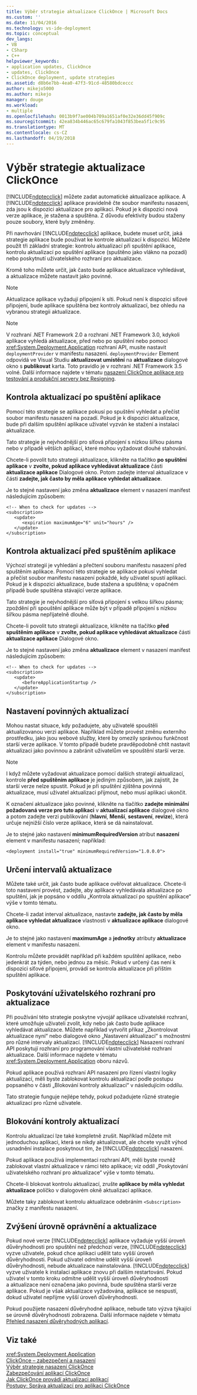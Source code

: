 ```yaml
---
title: Výběr strategie aktualizace ClickOnce | Microsoft Docs
ms.custom: ''
ms.date: 11/04/2016
ms.technology: vs-ide-deployment
ms.topic: conceptual
dev_langs:
- VB
- CSharp
- C++
helpviewer_keywords:
- application updates, ClickOnce
- updates, ClickOnce
- ClickOnce deployment, update strategies
ms.assetid: d8b6e7bb-4ea0-47f3-91cd-48580bdceccc
author: mikejo5000
ms.author: mikejo
manager: douge
ms.workload:
- multiple
ms.openlocfilehash: 0013b9f7ae004b709a1651af0e32e36dd45f909c
ms.sourcegitcommit: 42ea834b446ac65c679fa1043f853bea5f1c9c95
ms.translationtype: MT
ms.contentlocale: cs-CZ
ms.lasthandoff: 04/19/2018
---
```

# <a name="choosing-a-clickonce-update-strategy"></a>Výběr strategie aktualizace ClickOnce
[!INCLUDE[ndptecclick](../deployment/includes/ndptecclick_md.md)] můžete zadat automatické aktualizace aplikace. A [!INCLUDE[ndptecclick](../deployment/includes/ndptecclick_md.md)] aplikace pravidelně čte soubor manifestu nasazení, zda jsou k dispozici aktualizace pro aplikaci. Pokud je k dispozici nová verze aplikace, je stažena a spuštěna. Z důvodu efektivity budou staženy pouze soubory, které byly změněny.  
  
 Při navrhování [!INCLUDE[ndptecclick](../deployment/includes/ndptecclick_md.md)] aplikace, budete muset určit, jaká strategie aplikace bude používat ke kontrole aktualizací k dispozici. Můžete použít tři základní strategie: kontrolu aktualizací při spuštění aplikace, kontrolu aktualizací po spuštění aplikace (spuštěno jako vlákno na pozadí) nebo poskytnutí uživatelského rozhraní pro aktualizace.  
  
 Kromě toho můžete určit, jak často bude aplikace aktualizace vyhledávat, a aktualizace můžete nastavit jako povinné.  
  
> [!NOTE]
>  Aktualizace aplikace vyžadují připojení k síti. Pokud není k dispozici síťové připojení, bude aplikace spuštěna bez kontroly aktualizací, bez ohledu na vybranou strategii aktualizace.  
  
> [!NOTE]
>  V rozhraní .NET Framework 2.0 a rozhraní .NET Framework 3.0, kdykoli aplikace vyhledá aktualizace, před nebo po spuštění nebo pomocí <xref:System.Deployment.Application> rozhraní API, musíte nastavit `deploymentProvider` v manifestu nasazení. `deploymentProvider` Element odpovídá ve Visual Studiu **aktualizovat umístění** na **aktualizace** dialogové okno s **publikovat** karta. Toto pravidlo je v rozhraní .NET Framework 3.5 volné. Další informace najdete v tématu [nasazení ClickOnce aplikace pro testování a produkční servery bez Resigning](../deployment/deploying-clickonce-applications-for-testing-and-production-servers-without-resigning.md).  
  
## <a name="checking-for-updates-after-application-startup"></a>Kontrola aktualizací po spuštění aplikace  
 Pomocí této strategie se aplikace pokusí po spuštění vyhledat a přečíst soubor manifestu nasazení na pozadí. Pokud je k dispozici aktualizace, bude při dalším spuštění aplikace uživatel vyzván ke stažení a instalaci aktualizace.  
  
 Tato strategie je nejvhodnější pro síťová připojení s nízkou šířkou pásma nebo v případě větších aplikací, které mohou vyžadovat dlouhé stahování.  
  
 Chcete-li povolit tuto strategii aktualizace, klikněte na tlačítko **po spuštění aplikace** v **zvolte, pokud aplikace vyhledávat aktualizace** části **aktualizace aplikace** Dialogové okno. Potom zadejte interval aktualizace v části **zadejte, jak často by měla aplikace vyhledat aktualizace**.  
  
 Je to stejné nastavení jako změna **aktualizace** element v nasazení manifest následujícím způsobem:  
  
```  
<!-- When to check for updates -->  
<subscription>  
   <update>  
      <expiration maximumAge="6" unit="hours" />  
   </update>  
</subscription>  
```  
  
## <a name="checking-for-updates-before-application-startup"></a>Kontrola aktualizací před spuštěním aplikace  
 Výchozí strategií je vyhledání a přečtení souboru manifestu nasazení před spuštěním aplikace. Pomocí této strategie se aplikace pokusí vyhledat a přečíst soubor manifestu nasazení pokaždé, kdy uživatel spustí aplikaci. Pokud je k dispozici aktualizace, bude stažena a spuštěna; v opačném případě bude spuštěna stávající verze aplikace.  
  
 Tato strategie je nejvhodnější pro síťová připojení s velkou šířkou pásma; zpoždění při spouštění aplikace může být v případě připojení s nízkou šířkou pásma nepřijatelně dlouhé.  
  
 Chcete-li povolit tuto strategii aktualizace, klikněte na tlačítko **před spuštěním aplikace** v **zvolte, pokud aplikace vyhledávat aktualizace** části **aktualizace aplikace** Dialogové okno.  
  
 Je to stejné nastavení jako změna **aktualizace** element v nasazení manifest následujícím způsobem:  
  
```  
<!-- When to check for updates -->  
<subscription>  
   <update>  
      <beforeApplicationStartup />  
   </update>  
</subscription>  
```  
  
## <a name="making-updates-required"></a>Nastavení povinných aktualizací  
 Mohou nastat situace, kdy požadujete, aby uživatelé spouštěli aktualizovanou verzi aplikace. Například můžete provést změnu externího prostředku, jako jsou webové služby, které by omezily správnou funkčnost starší verze aplikace. V tomto případě budete pravděpodobně chtít nastavit aktualizaci jako povinnou a zabránit uživatelům ve spouštění starší verze.  
  
> [!NOTE]
>  I když můžete vyžadovat aktualizace pomocí dalších strategií aktualizací, kontrole **před spuštěním aplikace** je jediným způsobem, jak zajistit, že starší verze nelze spustit. Pokud je při spuštění zjištěna povinná aktualizace, musí uživatel aktualizaci přijmout, nebo musí aplikaci ukončit.  
  
 K označení aktualizace jako povinné, klikněte na tlačítko **zadejte minimální požadovaná verze pro tuto aplikaci** v **aktualizací aplikace** dialogové okno a potom zadejte verzi publikování (**hlavní**, **Menší**, **sestavení**, **revize**), která určuje nejnižší číslo verze aplikace, která se dá nainstalovat.  
  
 Je to stejné jako nastavení **minimumRequiredVersion** atribut **nasazení** element v manifestu nasazení; například:  
  
```  
<deployment install="true" minimumRequiredVersion="1.0.0.0">  
```  
  
## <a name="specifying-update-intervals"></a>Určení intervalů aktualizace  
 Můžete také určit, jak často bude aplikace ověřovat aktualizace. Chcete-li toto nastavení provést, zadejte, aby aplikace vyhledávala aktualizace po spuštění, jak je popsáno v oddílu „Kontrola aktualizací po spuštění aplikace“ výše v tomto tématu.  
  
 Chcete-li zadat interval aktualizace, nastavte **zadejte, jak často by měla aplikace vyhledat aktualizace** vlastnosti v **aktualizace aplikace** dialogové okno.  
  
 Je to stejné jako nastavení **maximumAge** a **jednotky** atributy **aktualizace** element v manifestu nasazení.  
  
 Kontrolu můžete provádět například při každém spuštění aplikace, nebo jedenkrát za týden, nebo jednou za měsíc. Pokud v určený čas není k dispozici síťové připojení, provádí se kontrola aktualizace při příštím spuštění aplikace.  
  
## <a name="providing-a-user-interface-for-updates"></a>Poskytování uživatelského rozhraní pro aktualizace  
 Při používání této strategie poskytne vývojář aplikace uživatelské rozhraní, které umožňuje uživateli zvolit, kdy nebo jak často bude aplikace vyhledávat aktualizace. Můžete například vytvořit příkaz „Zkontrolovat aktualizace nyní“ nebo dialogové okno „Nastavení aktualizací“ s možnostmi pro různé intervaly aktualizací. [!INCLUDE[ndptecclick](../deployment/includes/ndptecclick_md.md)] Nasazení rozhraní API poskytují rozhraní pro programování vlastní uživatelské rozhraní aktualizace. Další informace najdete v tématu <xref:System.Deployment.Application> oboru názvů.  
  
 Pokud aplikace používá rozhraní API nasazení pro řízení vlastní logiky aktualizací, měli byste zablokovat kontrolu aktualizací podle postupu popsaného v části „Blokování kontroly aktualizací“ v následujícím oddílu.  
  
 Tato strategie funguje nejlépe tehdy, pokud požadujete různé strategie aktualizací pro různé uživatele.  
  
## <a name="blocking-update-checking"></a>Blokování kontroly aktualizací  
 Kontrolu aktualizací lze také kompletně zrušit. Například můžete mít jednoduchou aplikaci, která se nikdy aktualizovat, ale chcete využít výhod usnadnění instalace poskytnout tím, že [!INCLUDE[ndptecclick](../deployment/includes/ndptecclick_md.md)] nasazení.  
  
 Pokud aplikace používá implementaci rozhraní API, měli byste rovněž zablokovat vlastní aktualizace v rámci této aplikace; viz oddíl „Poskytování uživatelského rozhraní pro aktualizace“ výše v tomto tématu.  
  
 Chcete-li blokovat kontrolu aktualizací, zrušte **aplikace by měla vyhledat aktualizace** políčko v dialogovém okně aktualizací aplikace.  
  
 Můžete taky zablokovat kontrolu aktualizace odebráním `<Subscription>` značky z manifestu nasazení.  
  
## <a name="permission-elevation-and-updates"></a>Zvýšení úrovně oprávnění a aktualizace  
 Pokud nové verze [!INCLUDE[ndptecclick](../deployment/includes/ndptecclick_md.md)] aplikace vyžaduje vyšší úroveň důvěryhodnosti pro spuštění než předchozí verze, [!INCLUDE[ndptecclick](../deployment/includes/ndptecclick_md.md)] vyzve uživatele, pokud chce aplikaci udělit tato vyšší úroveň důvěryhodnosti. Pokud uživatel odmítne udělit vyšší úroveň důvěryhodnosti, nebude aktualizace nainstalována. [!INCLUDE[ndptecclick](../deployment/includes/ndptecclick_md.md)] vyzve uživatele k instalaci aplikace znovu při dalším restartování. Pokud uživatel v tomto kroku odmítne udělit vyšší úroveň důvěryhodnosti a aktualizace není označena jako povinná, bude spuštěna starší verze aplikace. Pokud je však aktualizace vyžadována, aplikace se nespustí, dokud uživatel nepřijme vyšší úroveň důvěryhodnosti.  
  
 Pokud použijete nasazení důvěryhodné aplikace, nebude tato výzva týkající se úrovně důvěryhodnosti zobrazena. Další informace najdete v tématu [Přehled nasazení důvěryhodných aplikací](../deployment/trusted-application-deployment-overview.md).  
  
## <a name="see-also"></a>Viz také  
 <xref:System.Deployment.Application>   
 [ClickOnce – zabezpečení a nasazení](../deployment/clickonce-security-and-deployment.md)   
 [Výběr strategie nasazení ClickOnce](../deployment/choosing-a-clickonce-deployment-strategy.md)   
 [Zabezpečování aplikací ClickOnce](../deployment/securing-clickonce-applications.md)   
 [Jak ClickOnce provádí aktualizaci aplikací](../deployment/how-clickonce-performs-application-updates.md)   
 [Postupy: Správa aktualizací pro aplikaci ClickOnce](../deployment/how-to-manage-updates-for-a-clickonce-application.md)